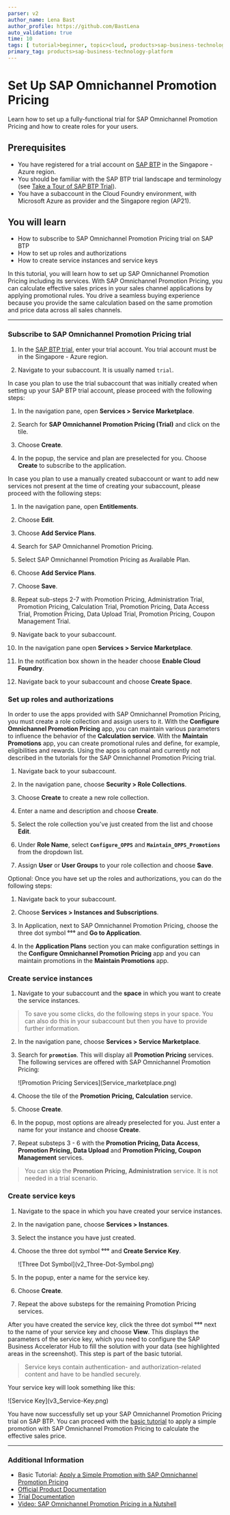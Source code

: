 ```yaml
---
parser: v2
author_name: Lena Bast
author_profile: https://github.com/BastLena
auto_validation: true
time: 10
tags: [ tutorial>beginner, topic>cloud, products>sap-business-technology-platform, products>sap-btp--cloud-foundry-environment]
primary_tag: products>sap-business-technology-platform
---
```


# Set Up SAP Omnichannel Promotion Pricing
<!-- description --> Learn how to set up a fully-functional trial for SAP Omnichannel Promotion Pricing and how to create roles for your users.

## Prerequisites
 - You have registered for a trial account on [SAP BTP](hcp-create-trial-account) in the Singapore - Azure region.
 - You should be familiar with the SAP BTP trial landscape and terminology (see [Take a Tour of SAP BTP Trial](cp-trial-quick-onboarding)). 
 - You have a subaccount in the Cloud Foundry environment, with Microsoft Azure as provider and the Singapore region (AP21). 



## You will learn
  - How to subscribe to SAP Omnichannel Promotion Pricing trial on SAP BTP
  - How to set up roles and authorizations
  - How to create service instances and service keys

  In this tutorial, you will learn how to set up SAP Omnichannel Promotion Pricing including its services.
  With SAP Omnichannel Promotion Pricing, you can calculate effective sales prices in your sales channel applications by applying promotional rules. You drive a seamless buying experience because you provide the same calculation based on the same promotion and price data across all sales channels.

---


### Subscribe to SAP Omnichannel Promotion Pricing trial


1. In the [SAP BTP trial](https://account.hanatrial.ondemand.com), enter your trial account. You trial account must be in the Singapore - Azure region.

2. Navigate to your subaccount. It is usually named `trial`.

In case you plan to use the trial subaccount that was initially created when setting up your SAP BTP trial account, please proceed with the following steps: 

1. In the navigation pane, open **Services > Service Marketplace**.

2. Search for **SAP Omnichannel Promotion Pricing (Trial)** and click on the tile.

3. Choose **Create**.

4. In the popup, the service and plan are preselected for you. Choose **Create** to subscribe to the application.

<!-- The subscription process is finished once the status icon changes from **Processing** to **Subscribed**. -->


In case you plan to use a manually created subaccount or want to add new services not present at the time of creating your subaccount, please proceed with the following steps:

1. In the navigation pane, open **Entitlements**.

2. Choose **Edit**.

3. Choose **Add Service Plans**.

4. Search for SAP Omnichannel Promotion Pricing.

5. Select SAP Omnichannel Promotion Pricing as Available Plan.

6. Choose **Add Service Plans**.

7. Choose **Save**.

8. Repeat sub-steps 2-7 with Promotion Pricing, Administration Trial, Promotion Pricing, Calculation Trial, Promotion Pricing, Data Access Trial, Promotion Pricing, Data Upload Trial, Promotion Pricing, Coupon Management Trial.  

9. Navigate back to your subaccount.

10. In the navigation pane open **Services > Service Marketplace**.

11. In the notification box shown in the header choose **Enable Cloud Foundry**.

12. Navigate back to your subaccount and choose **Create Space**.


### Set up roles and authorizations


In order to use the apps provided with SAP Omnichannel Promotion Pricing, you must create a role collection and assign users to it. With the **Configure Omnichannel Promotion Pricing** app, you can maintain various parameters to influence the behavior of the **Calculation service**. With the **Maintain Promotions** app, you can create promotional rules and define, for example, eligibilities and rewards. Using the apps is optional and currently not described in the tutorials for the SAP Omnichannel Promotion Pricing trial.

1. Navigate back to your subaccount.

2. In the navigation pane, choose **Security > Role Collections**.

3. Choose **Create** to create a new role collection.

4. Enter a name and description and choose **Create**.

5. Select the role collection you've just created from the list and choose **Edit**.

6. Under **Role Name**, select **`Configure_OPPS`** and **`Maintain_OPPS_Promotions`** from the dropdown list.

7. Assign **User** or **User Groups** to your role collection and choose **Save**. 

Optional: Once you have set up the roles and authorizations, you can do the following steps: 

1. Navigate back to your subaccount. 

2. Choose **Services > Instances and Subscriptions**. 

3. In Application, next to SAP Omnichannel Promotion Pricing, choose the three dot symbol **°°°** and  **Go to Application**.  

4. In the **Application Plans** section you can make configuration settings in the **Configure Omnichannel Promotion Pricing** app and you can maintain promotions in the **Maintain Promotions** app.  <!-- Using the app is optional and not part of the basic tutorial but is included in our advanced tutorial.-->
<!-- Add link to advanced tutorial once available -->




### Create service instances


1. Navigate to your subaccount and the **space** in which you want to create the service instances.
> To save you some clicks, do the following steps in your space. You can also do this in your subaccount but then you have to provide further information.

2. In the navigation pane, choose **Services > Service Marketplace**.

3. Search for **`promotion`**. This will display all **Promotion Pricing** services. The following services are offered with SAP Omnichannel Promotion Pricing:

    <!-- border -->![Promotion Pricing Services](Service_marketplace.png)

4. Choose the tile of the **Promotion Pricing, Calculation** service.

5. Choose **Create**.

6. In the popup, most options are already preselected for you. Just enter a name for your instance and choose **Create**.

7. Repeat substeps 3 - 6 with the **Promotion Pricing, Data Access**, **Promotion Pricing, Data Upload** and **Promotion Pricing, Coupon Management** services.
>You can skip the **Promotion Pricing, Administration** service. It is not needed in a trial scenario.



### Create service keys


1. Navigate to the space in which you have created your service instances.

2. In the navigation pane, choose **Services > Instances**.

3. Select the instance you have just created.

4. Choose the three dot symbol **°°°**  and **Create Service Key**.

      <!-- border -->![Three Dot Symbol](v2_Three-Dot-Symbol.png)

5. In the popup, enter a name for the service key. 

6. Choose **Create**.

7. Repeat the above substeps for the remaining Promotion Pricing services.

After you have created the service key, click the three dot symbol **°°°** next to the name of your service key and choose **View**. This displays the parameters of the service key, which you need to configure the SAP Business Accelerator Hub to fill the solution with your data (see highlighted areas in the screenshot). This step is part of the basic tutorial.

>Service keys contain authentication- and authorization-related content and have to be handled securely.

Your service key will look something like this:

<!-- border -->![Service Key](v3_Service-Key.png)


You have now successfully set up your SAP Omnichannel Promotion Pricing trial on SAP BTP. You can proceed with the [basic tutorial](opps-basic-scenario) to apply a simple promotion with SAP Omnichannel Promotion Pricing to calculate the effective sales price.


---

### Additional Information

* Basic Tutorial: [Apply a Simple Promotion with SAP Omnichannel Promotion Pricing](opps-basic-scenario)
* [Official Product Documentation](https://help.sap.com/docs/OPP)
* [Trial Documentation](https://help.sap.com/docs/OPP/0c145d124b784b548b618cda8a5b2aba/31b8aedc8ce14fcd9f6021ad4f6323c9.html)
* [Video: SAP Omnichannel Promotion Pricing in a Nutshell](https://www.sap.com/assetdetail/2020/07/9060b3a5-a67d-0010-87a3-c30de2ffd8ff.html)
